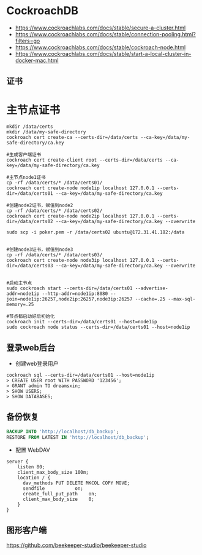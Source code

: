 # CockroachDB

- https://www.cockroachlabs.com/docs/stable/secure-a-cluster.html
- https://www.cockroachlabs.com/docs/stable/connection-pooling.html?filters=go
- https://www.cockroachlabs.com/docs/stable/cockroach-node.html
- https://www.cockroachlabs.com/docs/stable/start-a-local-cluster-in-docker-mac.html

## 证书

# 主节点证书
```shell
mkdir /data/certs
mkdir /data/my-safe-directory
cockroach cert create-ca --certs-dir=/data/certs --ca-key=/data/my-safe-directory/ca.key

#生成客户端证书
cockroach cert create-client root --certs-dir=/data/certs --ca-key=/data/my-safe-directory/ca.key

#主节点node1证书
cp -rf /data/certs/* /data/certs01/
cockroach cert create-node node1ip localhost 127.0.0.1 --certs-dir=/data/certs01 --ca-key=/data/my-safe-directory/ca.key

#创建node2证书，赋值到node2
cp -rf /data/certs/* /data/certs02/
cockroach cert create-node node2ip localhost 127.0.0.1 --certs-dir=/data/certs02 --ca-key=/data/my-safe-directory/ca.key --overwrite

sudo scp -i poker.pem -r /data/certs02 ubuntu@172.31.41.182:/data


#创建node3证书，赋值到node3
cp -rf /data/certs/* /data/certs03/
cockroach cert create-node node3ip localhost 127.0.0.1 --certs-dir=/data/certs03 --ca-key=/data/my-safe-directory/ca.key --overwrite


#启动主节点
sudo cockroach start --certs-dir=/data/certs01 --advertise-addr=node1ip --http-addr=node1ip:8080 --join=node1ip:26257,node2ip:26257,node3ip:26257 --cache=.25 --max-sql-memory=.25

#节点都启动好后初始化
cockroach init --certs-dir=/data/certs01 --host=node1ip
sudo cockroach node status --certs-dir=/data/certs01 --host=node1ip
```

## 登录web后台

* 创建web登录用户
```shell
cockroach sql --certs-dir=/data/certs01 --host=node1ip
> CREATE USER root WITH PASSWORD '123456';
> GRANT admin TO dreamsxin;
> SHOW USERS;
> SHOW DATABASES;
```

## 备份恢复

```sql
BACKUP INTO 'http://localhost/db_backup';
RESTORE FROM LATEST IN 'http://localhost/db_backup';
```
* 配置 WebDAV
```nginx
server {
    listen 80;
    client_max_body_size 100m;
    location / {
      dav_methods PUT DELETE MKCOL COPY MOVE;
      sendfile           on;
      create_full_put_path    on;
      client_max_body_size    0;
    }
}
```

## 图形客户端

https://github.com/beekeeper-studio/beekeeper-studio
